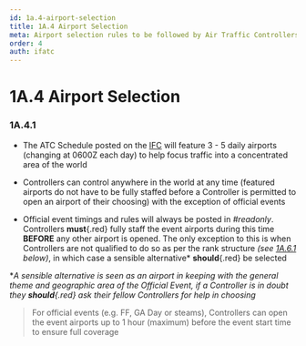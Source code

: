 ```yaml
---
id: 1a.4-airport-selection
title: 1A.4 Airport Selection
meta: Airport selection rules to be followed by Air Traffic Controllers within Infinite Flight.
order: 4
auth: ifatc
---
```


# 1A.4 Airport Selection



### 1A.4.1

- The ATC Schedule posted on the [IFC](https://community.infiniteflight.com) will feature 3 - 5 daily airports (changing at 0600Z each day) to help focus traffic into a concentrated area of the world
- Controllers can control anywhere in the world at any time (featured airports do not have to be fully staffed before a Controller is permitted to open an airport of their choosing) with the exception of official events

- Official event timings and rules will always be posted in *#readonly*. Controllers **must**{.red} fully staff the event airports during this time **BEFORE** any other airport is opened. The only exception to this is when Controllers are not qualified to do so as per the rank structure *(see [1A.6.1](/guide/atc-manual/1a.-administration/1a.6-rank-structure#1a.6.1) below)*, in which case a sensible alternative* **should**{.red} be selected



**A sensible alternative is seen as an airport in keeping with the general theme and geographic area of the Official Event, if a Controller is in doubt they **should**{.red} ask their fellow Controllers for help in choosing*



> For official events (e.g. FF, GA Day or steams), Controllers can open the event airports up to 1 hour (maximum) before the event start time to ensure full coverage 
